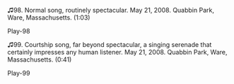 ♫98. Normal song, routinely spectacular. May 21, 2008. Quabbin Park,
Ware, Massachusetts. (1:03)

Play-98

♫99. Courtship song, far beyond spectacular, a singing serenade that
certainly impresses any human listener. May 21, 2008. Quabbin Park,
Ware, Massachusetts. (0:41)

Play-99



